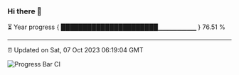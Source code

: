 ### Hi there 👋

⏳ Year progress { ██████████████████████▁▁▁▁▁▁▁▁ } 76.51 %

---

⏰ Updated on Sat, 07 Oct 2023 06:19:04 GMT

![Progress Bar CI](https://github.com/liununu/liununu/workflows/Progress%20Bar%20CI/badge.svg)
